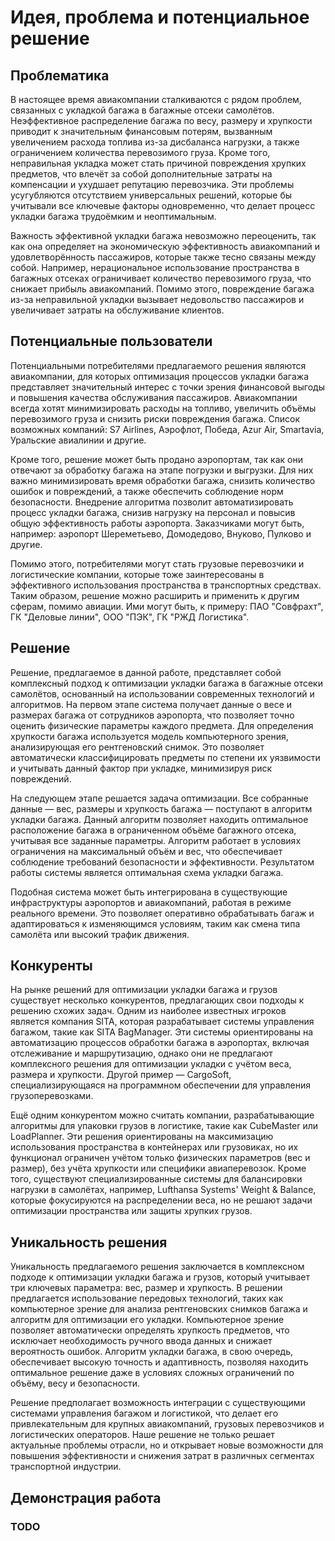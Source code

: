 # Идея, проблема и потенциальное решение

## Проблематика

В настоящее время авиакомпании сталкиваются с рядом проблем, связанных с укладкой багажа в багажные отсеки самолётов. Неэффективное распределение багажа по весу, размеру и хрупкости приводит к значительным финансовым потерям, вызванным увеличением расхода топлива из-за дисбаланса нагрузки, а также ограничением количества перевозимого груза. Кроме того, неправильная укладка может стать причиной повреждения хрупких предметов, что влечёт за собой дополнительные затраты на компенсации и ухудшает репутацию перевозчика. Эти проблемы усугубляются отсутствием универсальных решений, которые бы учитывали все ключевые факторы одновременно, что делает процесс укладки багажа трудоёмким и неоптимальным. 

Важность эффективной укладки багажа невозможно переоценить, так как она определяет на экономическую эффективность авиакомпаний и удовлетворённость пассажиров, которые также тесно связаны между собой. Например, нерациональное использование пространства в багажных отсеках ограничивает количество перевозимого груза, что снижает прибыль авиакомпаний. Помимо этого, повреждение багажа из-за неправильной укладки вызывает недовольство пассажиров и увеличивает затраты на обслуживание клиентов.

## Потенциальные пользователи

Потенциальными потребителями предлагаемого решения являются авиакомпании, для которых оптимизация процессов укладки багажа представляет значительный интерес с точки зрения финансовой выгоды и повышения качества обслуживания пассажиров. Авиакомпании всегда хотят минимизировать расходы на топливо, увеличить объёмы перевозимого груза и снизить риски повреждения багажа. Список возможных компаний: S7 Airlines, Аэрофлот, Победа, Azur Air, Smartavia, Уральские авиалинии и другие.

Кроме того, решение может быть продано аэропортам, так как они отвечают за обработку багажа на этапе погрузки и выгрузки. Для них важно минимизировать время обработки багажа, снизить количество ошибок и повреждений, а также обеспечить соблюдение норм безопасности. Внедрение алгоритма позволит автоматизировать процесс укладки багажа, снизив нагрузку на персонал и повысив общую эффективность работы аэропорта. Заказчиками могут быть, например: аэропорт Шереметьево, Домодедово, Внуково, Пулково и другие.

Помимо этого, потребителями могут стать грузовые перевозчики и логистические компании, которые тоже заинтересованы в эффективного использования пространства в транспортных средствах. Таким образом, решение можно расширить и применить к другим сферам, помимо авиации. Ими могут быть, к примеру: ПАО "Совфрахт",
ГК "Деловые линии", ООО "ПЭК", ГК "РЖД Логистика".

## Решение

Решение, предлагаемое в данной работе, представляет собой комплексный подход к оптимизации укладки багажа в багажные отсеки самолётов, основанный на использовании современных технологий и алгоритмов. На первом этапе система получает данные о весе и размерах багажа от сотрудников аэропорта, что позволяет точно оценить физические параметры каждого предмета. Для определения хрупкости багажа используется модель компьютерного зрения, анализирующая его рентгеновский снимок. Это позволяет автоматически классифицировать предметы по степени их уязвимости и учитывать данный фактор при укладке, минимизируя риск повреждений.

На следующем этапе решается задача оптимизации. Все собранные данные — вес, размеры и хрупкость багажа — поступают в алгоритм укладки багажа. Данный алгоритм позволяет находить оптимальное расположение багажа в ограниченном объёме багажного отсека, учитывая все заданные параметры. Алгоритм работает в условиях ограничения на максимальный объём и вес, что обеспечивает соблюдение требований безопасности и эффективности. Результатом работы системы является оптимальная схема укладки багажа.

Подобная система может быть интегрирована в существующие инфраструктуры аэропортов и авиакомпаний, работая в режиме реального времени. Это позволяет оперативно обрабатывать багаж и адаптироваться к изменяющимся условиям, таким как смена типа самолёта или высокий трафик движения.

## Конкуренты

На рынке решений для оптимизации укладки багажа и грузов существует несколько конкурентов, предлагающих свои подходы к решению схожих задач. Одним из наиболее известных игроков является компания SITA, которая разрабатывает системы управления багажом, такие как SITA BagManager. Эти системы ориентированы на автоматизацию процессов обработки багажа в аэропортах, включая отслеживание и маршрутизацию, однако они не предлагают комплексного решения для оптимизации укладки с учётом веса, размера и хрупкости. Другой пример — CargoSoft, специализирующаяся на программном обеспечении для управления грузоперевозками. 

Ещё одним конкурентом можно считать компании, разрабатывающие алгоритмы для упаковки грузов в логистике, такие как CubeMaster или LoadPlanner. Эти решения ориентированы на максимизацию использования пространства в контейнерах или грузовиках, но их функционал ограничен учётом только физических параметров (вес и размер), без учёта хрупкости или специфики авиаперевозок. Кроме того, существуют специализированные системы для балансировки нагрузки в самолётах, например, Lufthansa Systems' Weight & Balance, которые фокусируются на распределении веса, но не решают задачи оптимизации пространства или защиты хрупких грузов.

## Уникальность решения

Уникальность предлагаемого решения заключается в комплексном подходе к оптимизации укладки багажа и грузов, который учитывает три ключевых параметра: вес, размер и хрупкость. В решении предлагается использование передовых технологий, таких как компьютерное зрение для анализа рентгеновских снимков багажа и алгоритм для оптимизации его укладки. Компьютерное зрение позволяет автоматически определять хрупкость предметов, что исключает необходимость ручного ввода данных и снижает вероятность ошибок. Алгоритм укладки багажа, в свою очередь, обеспечивает высокую точность и адаптивность, позволяя находить оптимальное решение даже в условиях сложных ограничений по объёму, весу и безопасности. 

Решение предполагает возможность интеграции с существующими системами управления багажом и логистикой, что делает его привлекательным для крупных авиакомпаний, грузовых перевозчиков и логистических операторов. Наше решение не только решает актуальные проблемы отрасли, но и открывает новые возможности для повышения эффективности и снижения затрат в различных сегментах транспортной индустрии.

## Демонстрация работа

### TODO
